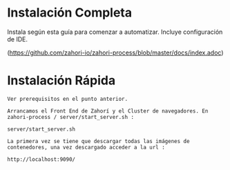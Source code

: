 # Instalación Completa

Instala según esta guía para comenzar a automatizar. Incluye configuración de IDE.

(https://github.com/zahori-io/zahori-process/blob/master/docs/index.adoc)

# Instalación Rápida

    Ver prerequisitos en el punto anterior.

    Arrancamos el Front End de Zahorí y el Cluster de navegadores. En zahori-process / server/start_server.sh :

    server/start_server.sh

    La primera vez se tiene que descargar todas las imágenes de contenedores, una vez descargado acceder a la url :

    http://localhost:9090/


